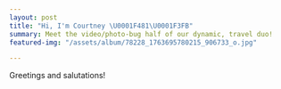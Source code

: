 ```yaml
---
layout: post
title: "Hi, I'm Courtney \U0001F481\U0001F3FB"
summary: Meet the video/photo-bug half of our dynamic, travel duo!
featured-img: "/assets/album/78228_1763695780215_906733_o.jpg"

---
```

Greetings and salutations!